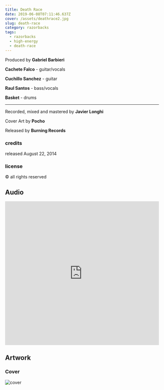 ```yaml
---
title: Death Race
date: 2019-06-08T07:11:46.637Z
cover: /assets/deathrace2.jpg
slug: death-race
category: razorbacks
tags:
  - razorbacks
  - high-energy
  - death-race
---
```


Produced by **Gabriel Barbieri**

**Cachete Falco** - guitar/vocals

**Cuchillo Sanchez** - guitar

**Raul Santos** - bass/vocals

**Basket** - drums

---

Recorded, mixed and mastered by **Javier Longhi**

Cover Art by **Pocho**

Released by **Burning Records**

### credits

released August 22, 2014

### license

&copy; all rights reserved

## Audio

<iframe style="border: 0; min-width: 240px; max-width: 512px; width: 100%; height: 472px; display: flex; margin: auto;" src="https://bandcamp.com/EmbeddedPlayer/album=2252614705/size=large/bgcol=ffffff/linkcol=e32c14/artwork=small/transparent=true/" seamless><a href="http://razorbacks.bandcamp.com/album/death-race">Death Race by Razorbacks</a></iframe>

## Artwork

### Cover

![cover](/assets/deathrace.jpg "cover")
